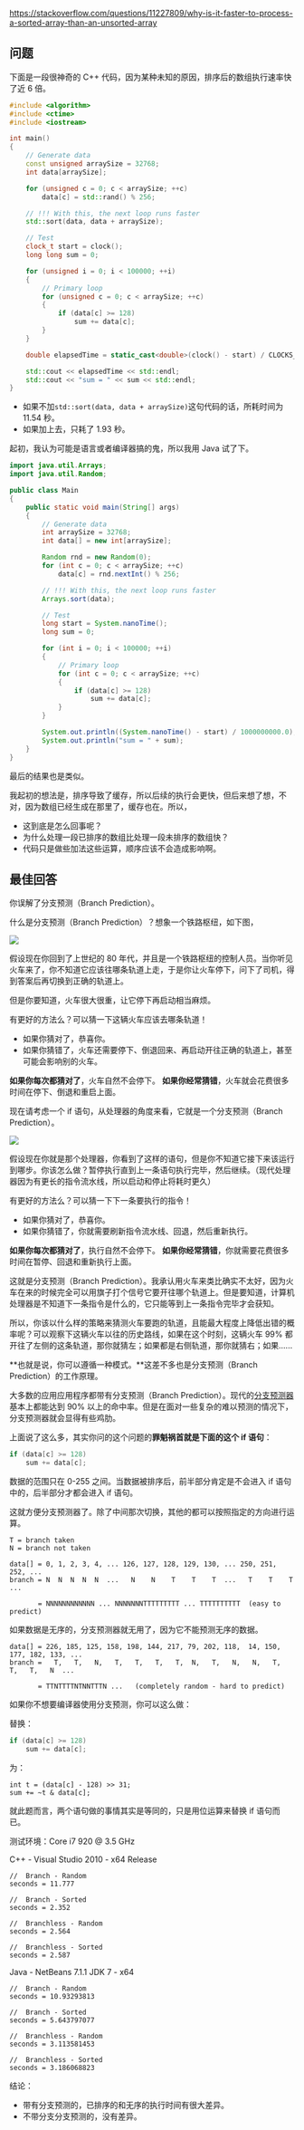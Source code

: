<https://stackoverflow.com/questions/11227809/why-is-it-faster-to-process-a-sorted-array-than-an-unsorted-array>

## 问题

下面是一段很神奇的 C++ 代码，因为某种未知的原因，排序后的数组执行速率快了近 6 倍。

```c++
#include <algorithm>
#include <ctime>
#include <iostream>

int main()
{
    // Generate data
    const unsigned arraySize = 32768;
    int data[arraySize];

    for (unsigned c = 0; c < arraySize; ++c)
        data[c] = std::rand() % 256;

    // !!! With this, the next loop runs faster
    std::sort(data, data + arraySize);

    // Test
    clock_t start = clock();
    long long sum = 0;

    for (unsigned i = 0; i < 100000; ++i)
    {
        // Primary loop
        for (unsigned c = 0; c < arraySize; ++c)
        {
            if (data[c] >= 128)
                sum += data[c];
        }
    }

    double elapsedTime = static_cast<double>(clock() - start) / CLOCKS_PER_SEC;

    std::cout << elapsedTime << std::endl;
    std::cout << "sum = " << sum << std::endl;
}
```

- 如果不加`std::sort(data, data + arraySize)`这句代码的话，所耗时间为 11.54 秒。
- 如果加上去，只耗了 1.93 秒。

起初，我认为可能是语言或者编译器搞的鬼，所以我用 Java 试了下。

```java
import java.util.Arrays;
import java.util.Random;

public class Main
{
    public static void main(String[] args)
    {
        // Generate data
        int arraySize = 32768;
        int data[] = new int[arraySize];

        Random rnd = new Random(0);
        for (int c = 0; c < arraySize; ++c)
            data[c] = rnd.nextInt() % 256;

        // !!! With this, the next loop runs faster
        Arrays.sort(data);

        // Test
        long start = System.nanoTime();
        long sum = 0;

        for (int i = 0; i < 100000; ++i)
        {
            // Primary loop
            for (int c = 0; c < arraySize; ++c)
            {
                if (data[c] >= 128)
                    sum += data[c];
            }
        }

        System.out.println((System.nanoTime() - start) / 1000000000.0);
        System.out.println("sum = " + sum);
    }
}
```

最后的结果也是类似。

我起初的想法是，排序导致了缓存，所以后续的执行会更快，但后来想了想，不对，因为数组已经生成在那里了，缓存也在。所以，

- 这到底是怎么回事呢？
- 为什么处理一段已排序的数组比处理一段未排序的数组快？
- 代码只是做些加法这些运算，顺序应该不会造成影响啊。

## 最佳回答

你误解了分支预测（Branch Prediction）。

什么是分支预测（Branch Prediction）？想象一个铁路枢纽，如下图，

![](https://github.com/Hapoa/stackoverflow-top-cpp/blob/master/image/001.jpg)

假设现在你回到了上世纪的 80 年代，并且是一个铁路枢纽的控制人员。当你听见火车来了，你不知道它应该往哪条轨道上走，于是你让火车停下，问下了司机，得到答案后再切换到正确的轨道上。

但是你要知道，火车很大很重，让它停下再启动相当麻烦。

有更好的方法么？可以猜一下这辆火车应该去哪条轨道！

- 如果你猜对了，恭喜你。
- 如果你猜错了，火车还需要停下、倒退回来、再启动开往正确的轨道上，甚至可能会影响别的火车。

**如果你每次都猜对了**，火车自然不会停下。
**如果你经常猜错**，火车就会花费很多时间在停下、倒退和重启上面。

现在请考虑一个 if 语句，从处理器的角度来看，它就是一个分支预测（Branch Prediction）。

![](https://github.com/Hapoa/stackoverflow-top-cpp/blob/master/image/002.png)

假设现在你就是那个处理器，你看到了这样的语句，但是你不知道它接下来该运行到哪步。你该怎么做？暂停执行直到上一条语句执行完毕，然后继续。（现代处理器因为有更长的指令流水线，所以启动和停止将耗时更久）

有更好的方法么？可以猜一下下一条要执行的指令！

- 如果你猜对了，恭喜你。
- 如果你猜错了，你就需要刷新指令流水线、回退，然后重新执行。

**如果你每次都猜对了**，执行自然不会停下。
**如果你经常猜错**，你就需要花费很多时间在暂停、回退和重新执行上面。

这就是分支预测（Branch Prediction）。我承认用火车来类比确实不太好，因为火车在来的时候完全可以用旗子打个信号它要开往哪个轨道上。但是要知道，计算机处理器是不知道下一条指令是什么的，它只能等到上一条指令完毕才会获知。

所以，你该以什么样的策略来猜测火车要跑的轨道，且能最大程度上降低出错的概率呢？可以观察下这辆火车以往的历史路线，如果在这个时刻，这辆火车 99% 都开往了左侧的这条轨道，那你就猜左；如果都是右侧轨道，那你就猜右；如果......

**也就是说，你可以遵循一种模式。**这差不多也是分支预测（Branch Prediction）的工作原理。

大多数的应用应用程序都带有分支预测（Branch Prediction）。现代的[分支预测器](https://zh.wikipedia.org/wiki/%E5%88%86%E6%94%AF%E9%A0%90%E6%B8%AC%E5%99%A8)基本上都能达到 90% 以上的命中率。但是在面对一些复杂的难以预测的情况下，分支预测器就会显得有些鸡肋。

上面说了这么多，其实你问的这个问题的**罪魁祸首就是下面的这个 if 语句**：

```c++
if (data[c] >= 128)
    sum += data[c];
```

数据的范围只在 0-255 之间。当数据被排序后，前半部分肯定是不会进入 if 语句中的，后半部分才都会进入 if 语句。

这就方便分支预测器了。除了中间那次切换，其他的都可以按照指定的方向进行运算。

```
T = branch taken
N = branch not taken

data[] = 0, 1, 2, 3, 4, ... 126, 127, 128, 129, 130, ... 250, 251, 252, ...
branch = N  N  N  N  N  ...   N    N    T    T    T  ...   T    T    T  ...

       = NNNNNNNNNNNN ... NNNNNNNTTTTTTTTT ... TTTTTTTTTT  (easy to predict)
```

如果数据是无序的，分支预测器就无用了，因为它不能预测无序的数据。

```
data[] = 226, 185, 125, 158, 198, 144, 217, 79, 202, 118,  14, 150, 177, 182, 133, ...
branch =   T,   T,   N,   T,   T,   T,   T,  N,   T,   N,   N,   T,   T,   T,   N  ...

       = TTNTTTTNTNNTTTN ...   (completely random - hard to predict)
```
       
如果你不想要编译器使用分支预测，你可以这么做：

替换：

```c++
if (data[c] >= 128)
    sum += data[c];
```

为：

```
int t = (data[c] - 128) >> 31;
sum += ~t & data[c];
```

就此题而言，两个语句做的事情其实是等同的，只是用位运算来替换 if 语句而已。

测试环境：Core i7 920 @ 3.5 GHz

C++ - Visual Studio 2010 - x64 Release

```
//  Branch - Random
seconds = 11.777

//  Branch - Sorted
seconds = 2.352

//  Branchless - Random
seconds = 2.564

//  Branchless - Sorted
seconds = 2.587
```

Java - NetBeans 7.1.1 JDK 7 - x64

```
//  Branch - Random
seconds = 10.93293813

//  Branch - Sorted
seconds = 5.643797077

//  Branchless - Random
seconds = 3.113581453

//  Branchless - Sorted
seconds = 3.186068823
```

结论：

- 带有分支预测的，已排序的和无序的执行时间有很大差异。
- 不带分支分支预测的，没有差异。
